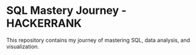 # SQL Mastery Journey - HACKERRANK
This repository contains my journey of mastering SQL, data analysis, and visualization.
